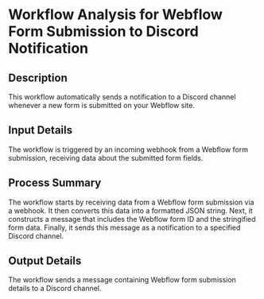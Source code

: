# Workflow Analysis for Webflow Form Submission to Discord Notification

## Description
This workflow automatically sends a notification to a Discord channel whenever a new form is submitted on your Webflow site.

## Input Details
The workflow is triggered by an incoming webhook from a Webflow form submission, receiving data about the submitted form fields.

## Process Summary
The workflow starts by receiving data from a Webflow form submission via a webhook. It then converts this data into a formatted JSON string. Next, it constructs a message that includes the Webflow form ID and the stringified form data. Finally, it sends this message as a notification to a specified Discord channel.

## Output Details
The workflow sends a message containing Webflow form submission details to a Discord channel.
